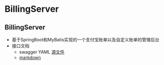 # BillingServer
BillingServer
-----------------------
- 基于SpringBoot和MyBatis实现的一个支付宝账单以及自定义账单的管理后台
- 接口文档
  - swagger YAML [源文件](./swagger.yaml)
  - [markdown](./接口文档.md)